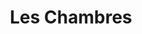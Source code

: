 ---
templateKey: chambres-page
title: Les Chambres
meta_title: Les Chambres | T Boutique Hôtel — Arcachon
---